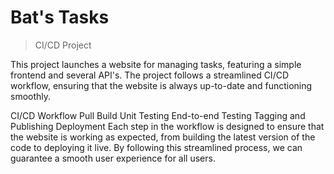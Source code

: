 Bat's Tasks
===

> CI/CD Project

This project launches a website for managing tasks, featuring a simple frontend and several API's. The project follows a streamlined CI/CD workflow, ensuring that the website is always up-to-date and functioning smoothly.

CI/CD Workflow
Pull
Build
Unit Testing
End-to-end Testing
Tagging and Publishing
Deployment
Each step in the workflow is designed to ensure that the website is working as expected, from building the latest version of the code to deploying it live. By following this streamlined process, we can guarantee a smooth user experience for all users.
